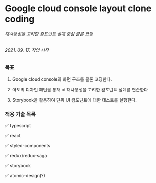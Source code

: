 # Google cloud console layout clone coding

###### 재사용성을 고려한 컴포넌트 설계 중심 클론 코딩

###### 2021. 09. 17. 작업 시작

### 목표

1. Google cloud console의 화면 구조를 클론 코딩한다.

2. 아토믹 디자인 패턴을 통해 ui 재사용성을 고려한 컴포넌트 설계를 연습한다.

3. Storybook을 활용하여 단위 UI 컴포넌트에 대한 테스트를 실행한다.


### 적용 기술 목록

✅ typescript

✅ react

✅ styled-components

✅ redux/redux-saga

✅ storybook

✅ atomic-design(?)
